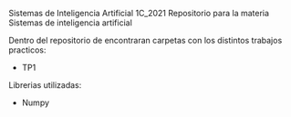 Sistemas de Inteligencia Artificial 1C_2021
Repositorio para la materia Sistemas de inteligencia artificial 

Dentro del repositorio de encontraran carpetas con los distintos trabajos practicos:
  - TP1 

Librerias utilizadas:
  - Numpy

  

